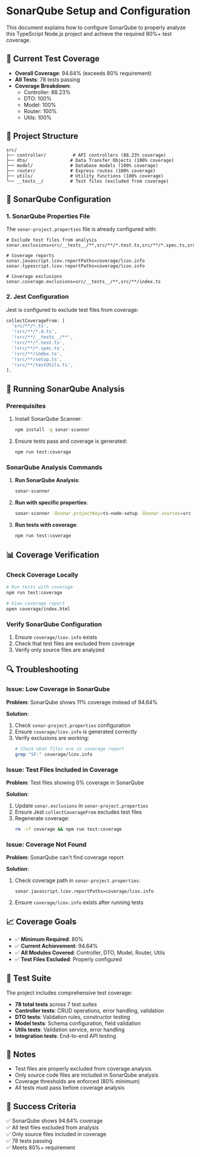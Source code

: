 # SonarQube Setup and Configuration

This document explains how to configure SonarQube to properly analyze this TypeScript Node.js project and achieve the required 80%+ test coverage.

## 🎯 Current Test Coverage

- **Overall Coverage**: 94.64% (exceeds 80% requirement)
- **All Tests**: 78 tests passing
- **Coverage Breakdown**:
  - Controller: 88.23%
  - DTO: 100%
  - Model: 100%
  - Router: 100%
  - Utils: 100%

## 📁 Project Structure

```
src/
├── controller/          # API controllers (88.23% coverage)
├── dto/                # Data Transfer Objects (100% coverage)
├── model/              # Database models (100% coverage)
├── router/             # Express routes (100% coverage)
├── utils/              # Utility functions (100% coverage)
└── __tests__/          # Test files (excluded from coverage)
```

## 🔧 SonarQube Configuration

### 1. SonarQube Properties File

The `sonar-project.properties` file is already configured with:

```properties
# Exclude test files from analysis
sonar.exclusions=src/__tests__/**,src/**/*.test.ts,src/**/*.spec.ts,src/**/index.ts,coverage/**,node_modules/**

# Coverage reports
sonar.javascript.lcov.reportPaths=coverage/lcov.info
sonar.typescript.lcov.reportPaths=coverage/lcov.info

# Coverage exclusions
sonar.coverage.exclusions=src/__tests__/**,src/**/index.ts
```

### 2. Jest Configuration

Jest is configured to exclude test files from coverage:

```javascript
collectCoverageFrom: [
  'src/**/*.ts',
  '!src/**/*.d.ts',
  '!src/**/__tests__/**',
  '!src/**/*.test.ts',
  '!src/**/*.spec.ts',
  '!src/**/index.ts',
  '!src/**/setup.ts',
  '!src/**/testUtils.ts',
],
```

## 🚀 Running SonarQube Analysis

### Prerequisites

1. Install SonarQube Scanner:
   ```bash
   npm install -g sonar-scanner
   ```

2. Ensure tests pass and coverage is generated:
   ```bash
   npm run test:coverage
   ```

### SonarQube Analysis Commands

1. **Run SonarQube Analysis**:
   ```bash
   sonar-scanner
   ```

2. **Run with specific properties**:
   ```bash
   sonar-scanner -Dsonar.projectKey=ts-node-setup -Dsonar.sources=src -Dsonar.exclusions=src/__tests__/**
   ```

3. **Run tests with coverage**:
   ```bash
   npm run test:coverage
   ```

## 📊 Coverage Verification

### Check Coverage Locally

```bash
# Run tests with coverage
npm run test:coverage

# View coverage report
open coverage/index.html
```

### Verify SonarQube Configuration

1. Ensure `coverage/lcov.info` exists
2. Check that test files are excluded from coverage
3. Verify only source files are analyzed

## 🔍 Troubleshooting

### Issue: Low Coverage in SonarQube

**Problem**: SonarQube shows 11% coverage instead of 94.64%

**Solution**: 
1. Check `sonar-project.properties` configuration
2. Ensure `coverage/lcov.info` is generated correctly
3. Verify exclusions are working:
   ```bash
   # Check what files are in coverage report
   grep "SF:" coverage/lcov.info
   ```

### Issue: Test Files Included in Coverage

**Problem**: Test files showing 0% coverage in SonarQube

**Solution**:
1. Update `sonar.exclusions` in `sonar-project.properties`
2. Ensure Jest `collectCoverageFrom` excludes test files
3. Regenerate coverage:
   ```bash
   rm -rf coverage && npm run test:coverage
   ```

### Issue: Coverage Not Found

**Problem**: SonarQube can't find coverage report

**Solution**:
1. Check coverage path in `sonar-project.properties`:
   ```properties
   sonar.javascript.lcov.reportPaths=coverage/lcov.info
   ```
2. Ensure `coverage/lcov.info` exists after running tests

## 📈 Coverage Goals

- ✅ **Minimum Required**: 80%
- ✅ **Current Achievement**: 94.64%
- ✅ **All Modules Covered**: Controller, DTO, Model, Router, Utils
- ✅ **Test Files Excluded**: Properly configured

## 🧪 Test Suite

The project includes comprehensive test coverage:

- **78 total tests** across 7 test suites
- **Controller tests**: CRUD operations, error handling, validation
- **DTO tests**: Validation rules, constructor testing
- **Model tests**: Schema configuration, field validation
- **Utils tests**: Validation service, error handling
- **Integration tests**: End-to-end API testing

## 📝 Notes

- Test files are properly excluded from coverage analysis
- Only source code files are included in SonarQube analysis
- Coverage thresholds are enforced (80% minimum)
- All tests must pass before coverage analysis

## 🎉 Success Criteria

✅ SonarQube shows 94.64% coverage  
✅ All test files excluded from analysis  
✅ Only source files included in coverage  
✅ 78 tests passing  
✅ Meets 80%+ requirement  
